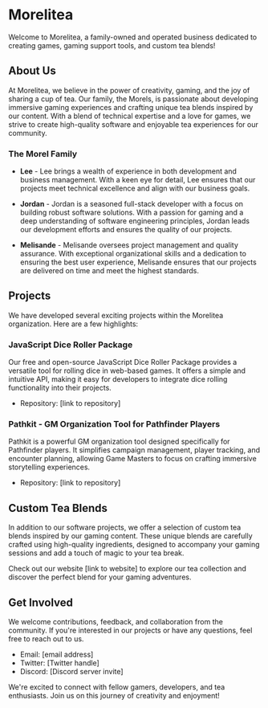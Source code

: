 # Morelitea

Welcome to Morelitea, a family-owned and operated business dedicated to creating games, gaming support tools, and custom tea blends!

## About Us

At Morelitea, we believe in the power of creativity, gaming, and the joy of sharing a cup of tea. Our family, the Morels, is passionate about developing immersive gaming experiences and crafting unique tea blends inspired by our content. With a blend of technical expertise and a love for games, we strive to create high-quality software and enjoyable tea experiences for our community.

### The Morel Family

- **Lee** - 
  Lee brings a wealth of experience in both development and business management. With a keen eye for detail, Lee ensures that our projects meet technical excellence and align with our business goals.

- **Jordan** - 
  Jordan is a seasoned full-stack developer with a focus on building robust software solutions. With a passion for gaming and a deep understanding of software engineering principles, Jordan leads our development efforts and ensures the quality of our projects.

- **Melisande** - 
  Melisande oversees project management and quality assurance. With exceptional organizational skills and a dedication to ensuring the best user experience, Melisande ensures that our projects are delivered on time and meet the highest standards.

## Projects

We have developed several exciting projects within the Morelitea organization. Here are a few highlights:

### JavaScript Dice Roller Package

Our free and open-source JavaScript Dice Roller Package provides a versatile tool for rolling dice in web-based games. It offers a simple and intuitive API, making it easy for developers to integrate dice rolling functionality into their projects.

- Repository: [link to repository]

### Pathkit - GM Organization Tool for Pathfinder Players

Pathkit is a powerful GM organization tool designed specifically for Pathfinder players. It simplifies campaign management, player tracking, and encounter planning, allowing Game Masters to focus on crafting immersive storytelling experiences.

- Repository: [link to repository]

## Custom Tea Blends

In addition to our software projects, we offer a selection of custom tea blends inspired by our gaming content. These unique blends are carefully crafted using high-quality ingredients, designed to accompany your gaming sessions and add a touch of magic to your tea break.

Check out our website [link to website] to explore our tea collection and discover the perfect blend for your gaming adventures.

## Get Involved

We welcome contributions, feedback, and collaboration from the community. If you're interested in our projects or have any questions, feel free to reach out to us.

- Email: [email address]
- Twitter: [Twitter handle]
- Discord: [Discord server invite]

We're excited to connect with fellow gamers, developers, and tea enthusiasts. Join us on this journey of creativity and enjoyment!
